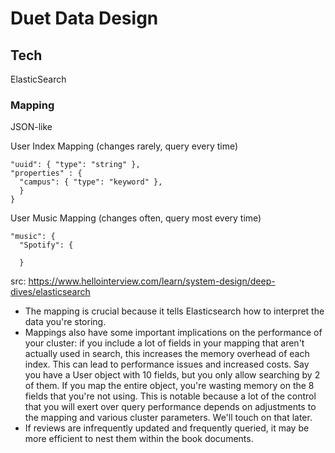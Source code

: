 # Duet Data Design

## Tech
ElasticSearch

### Mapping
JSON-like

User Index Mapping (changes rarely, query every time)
```
"uuid": { "type": "string" },
"properties" : {
  "campus": { "type": "keyword" },
  }
}
```

User Music Mapping (changes often, query most every time)
```
"music": {
  "Spotify": {
    
  }
```
src: https://www.hellointerview.com/learn/system-design/deep-dives/elasticsearch 
* The mapping is crucial because it tells Elasticsearch how to interpret the data you're storing. 
* Mappings also have some important implications on the performance of your cluster: if you include a lot of fields in your mapping that aren't actually used in search, this increases the memory overhead of each index. This can lead to performance issues and increased costs. Say you have a User object with 10 fields, but you only allow searching by 2 of them. If you map the entire object, you're wasting memory on the 8 fields that you're not using. This is notable because a lot of the control that you will exert over query performance depends on adjustments to the mapping and various cluster parameters. We'll touch on that later.
* If reviews are infrequently updated and frequently queried, it may be more efficient to nest them within the book documents. 

